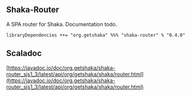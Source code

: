 ## Shaka-Router

A SPA router for Shaka. Documentation todo.

```
libraryDependencies ++= "org.getshaka" %%% "shaka-router" % "0.4.0"
```

## Scaladoc

[https://javadoc.io/doc/org.getshaka/shaka-router_sjs1_3/latest/api/org/getshaka/shaka/router.html](https://javadoc.io/doc/org.getshaka/shaka-router_sjs1_3/latest/api/org/getshaka/shaka/router.html)

